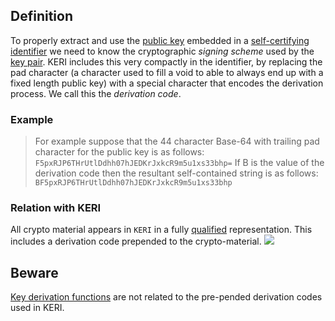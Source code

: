 ## Definition

To properly extract and use the [public key](public-key-infrastructure.md) embedded in a [self-certifying identifier](self-certifying-identifier.md) we need to know the cryptographic _signing scheme_ used by the [key pair](key-pair.md). KERI includes this very compactly in the identifier, by replacing the pad character (a character used to fill a void to able to always end up with a fixed length public key) with a special character that encodes the derivation process. We call this the _derivation code_.

### Example

> For example suppose that the 44 character Base-64 with trailing pad character for the public key is as follows:
> `F5pxRJP6THrUtlDdhh07hJEDKrJxkcR9m5u1xs33bhp=`
> If B is the value of the derivation code then the resultant self-contained string is as follows:
> `BF5pxRJP6THrUtlDdhh07hJEDKrJxkcR9m5u1xs33bhp`

### Relation with KERI

All crypto material appears in `KERI` in a fully [qualified](qualified.md) representation. This includes a derivation code prepended to the crypto-material.
![](https://github.com/WebOfTrust/keri/blob/main/images/derivation-code.png)

## Beware

[Key derivation functions](https://en.wikipedia.org/wiki/Key_derivation_function) are not related to the pre-pended derivation codes used in KERI.
